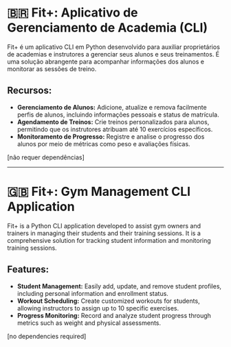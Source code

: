 # 🇧🇷 Fit+: Aplicativo de Gerenciamento de Academia (CLI)
Fit+ é um aplicativo CLI em Python desenvolvido para auxiliar proprietários de academias e instrutores a gerenciar seus alunos e seus treinamentos. É uma solução abrangente para acompanhar informações dos alunos e monitorar as sessões de treino.

## Recursos:
- **Gerenciamento de Alunos:** Adicione, atualize e remova facilmente perfis de alunos, incluindo informações pessoais e status de matrícula.
- **Agendamento de Treinos:** Crie treinos personalizados para alunos, permitindo que os instrutores atribuam até 10 exercícios específicos.
- **Monitoramento de Progresso:** Registre e analise o progresso dos alunos por meio de métricas como peso e avaliações físicas.

[não requer dependências]

---

# 🇬🇧 Fit+: Gym Management CLI Application
Fit+ is a Python CLI application developed to assist gym owners and trainers in managing their students and their training sessions. It is a comprehensive solution for tracking student information and monitoring training sessions.

## Features:
- **Student Management:** Easily add, update, and remove student profiles, including personal information and enrollment status.
- **Workout Scheduling:** Create customized workouts for students, allowing instructors to assign up to 10 specific exercises.
- **Progress Monitoring:** Record and analyze student progress through metrics such as weight and physical assessments.

[no dependencies required]